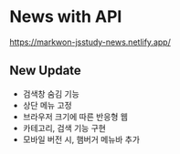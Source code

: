 # News with API
https://markwon-jsstudy-news.netlify.app/

## New Update
- 검색창 숨김 기능
- 상단 메뉴 고정
- 브라우저 크기에 따른 반응형 웹
- 카테고리, 검색 기능 구현
- 모바일 버전 시, 햄버거 메뉴바 추가
